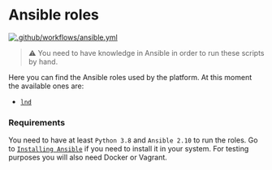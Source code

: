 # Ansible roles

[![.github/workflows/ansible.yml](https://github.com/fooock/yourbtc.link/actions/workflows/ansible.yml/badge.svg)](https://github.com/fooock/yourbtc.link/actions/workflows/ansible.yml)

> :warning: You need to have knowledge in Ansible in order to run these scripts by hand.

Here you can find the Ansible roles used by the platform. At this moment the available ones are:

* [`lnd`](lnd-role)

### Requirements

You need to have at least `Python 3.8` and `Ansible 2.10` to run the roles. Go
to [`Installing Ansible`](https://docs.ansible.com/ansible/latest/installation_guide/intro_installation.html)
if you need to install it in your system. For testing purposes you will also need Docker or Vagrant.
